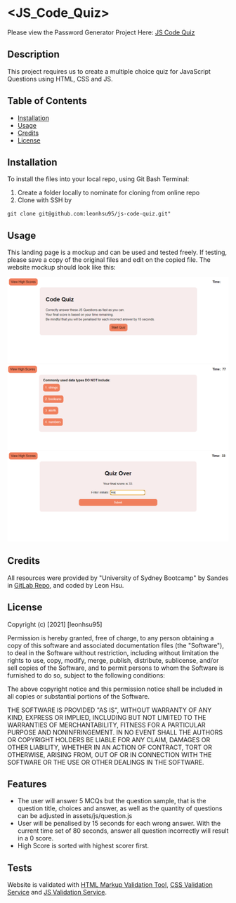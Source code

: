 # <JS_Code_Quiz>

Please view the Password Generator Project Here: [JS Code Quiz](https://leonhsu95.github.io/js-code-quiz/)

## Description

This project requires us to create a multiple choice quiz for JavaScript Questions using HTML, CSS and JS.

## Table of Contents

- [Installation](#installation)
- [Usage](#usage)
- [Credits](#credits)
- [License](#license)

## Installation

To install the files into your local repo, using Git Bash Terminal:

1) Create a folder locally to nominate for cloning from online repo
2) Clone with SSH by

```GitBash Commands
git clone git@github.com:leonhsu95/js-code-quiz.git"
 ```

## Usage

This landing page is a mockup and can be used and tested freely. If testing, please save a copy of the original files and edit on the copied file.
The website mockup should look like this:

 ![JS Code Quiz Home](assets/screenshots/screenshot.png)
 ![JS Code Quiz Question Example](assets/screenshots/screenshot2.png)
 ![High Score](assets/screenshots/screenshot3.png)

## Credits

All resources were provided by "University of Sydney Bootcamp" by Sandes in [GitLab Repo](https://sydney.bootcampcontent.com/university-of-sydney/usyd-syd-fsf-pt-02-2021-u-c), and coded by Leon Hsu.

## License

Copyright (c) [2021] [leonhsu95]

Permission is hereby granted, free of charge, to any person obtaining a copy
of this software and associated documentation files (the "Software"), to deal
in the Software without restriction, including without limitation the rights
to use, copy, modify, merge, publish, distribute, sublicense, and/or sell
copies of the Software, and to permit persons to whom the Software is
furnished to do so, subject to the following conditions:

The above copyright notice and this permission notice shall be included in all
copies or substantial portions of the Software.

THE SOFTWARE IS PROVIDED "AS IS", WITHOUT WARRANTY OF ANY KIND, EXPRESS OR
IMPLIED, INCLUDING BUT NOT LIMITED TO THE WARRANTIES OF MERCHANTABILITY,
FITNESS FOR A PARTICULAR PURPOSE AND NONINFRINGEMENT. IN NO EVENT SHALL THE
AUTHORS OR COPYRIGHT HOLDERS BE LIABLE FOR ANY CLAIM, DAMAGES OR OTHER
LIABILITY, WHETHER IN AN ACTION OF CONTRACT, TORT OR OTHERWISE, ARISING FROM,
OUT OF OR IN CONNECTION WITH THE SOFTWARE OR THE USE OR OTHER DEALINGS IN THE
SOFTWARE.

## Features

- The user will answer 5 MCQs but the question sample, that is the question title, choices and answer, as well as the quantity of questions can be adjusted in assets/js/question.js
- User will be penalised by 15 seconds for each wrong answer. With the current time set of 80 seconds, answer all question incorrectly will result in a 0 score.
- High Score is sorted with highest scorer first. 

## Tests

Website is validated with [HTML Markup Validation Tool](https://validator.w3.org/), [CSS Validation Service](https://jigsaw.w3.org/css-validator/) and [JS Validation Service](https://jshint.com/).

